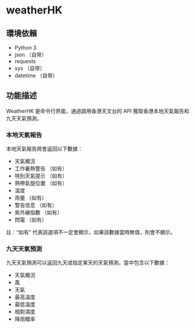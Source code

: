 # weatherHK
## 環境依賴
- Python 3
- json （自带）
- requests 
- sys （自带）
- datetime （自带）

## 功能描述
WeatherHK 是命令行界面，通過調用香港天文台的 API 獲取香港本地天氣報告和九天天氣預測。

### 本地天氣報告
本地天氣報告將會返回以下數據：
- 天氣概況
- 工作暑熱警告 （如有）
- 特別天氣提示 （如有）
- 熱帶氣旋位置 （如有）
- 溫度
- 雨量 （如有）
- 警告信息 （如有）
- 紫外線指數 （如有）
- 閃電 （如有）

註：“如有” 代表該選項不一定會顯示，如果該數據當時無值，則會不顯示。

### 九天天氣預測
九天天氣預測可以返回九天或指定某天的天氣預測，當中包含以下數據：
- 天氣概況
- 風
- 天氣
- 最高溫度
- 最低溫度
- 相對濕度
- 降雨概率

